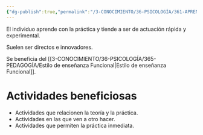 ```yaml
---
{"dg-publish":true,"permalink":"/3-CONOCIMIENTO/36-PSICOLOGÍA/361-APRENDIZAJE/Estilo de aprendizaje Pragmático/"}
---
```


El individuo aprende con la práctica y tiende a ser de actuación rápida y experimental.

Suelen ser directos e innovadores.

Se beneficia del [[3-CONOCIMIENTO/36-PSICOLOGÍA/365-PEDAGOGÍA/Estilo de enseñanza Funcional\|Estilo de enseñanza Funcional]].

# Actividades beneficiosas
- Actividades que relacionen la teoría y la práctica.
- Actividades en las que ven a otro hacer.
- Actividades que permiten la práctica inmediata.